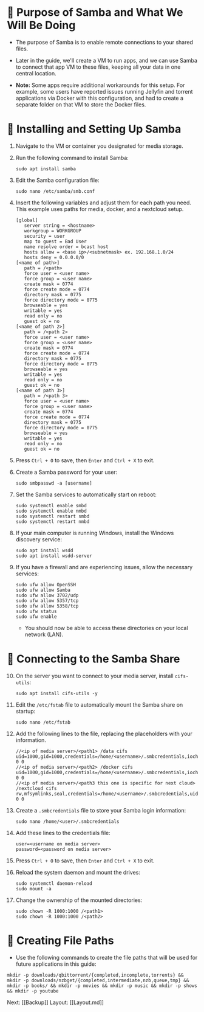 # 📂 Purpose of Samba and What We Will Be Doing

* The purpose of Samba is to enable remote connections to your shared files.

* Later in the guide, we'll create a VM to run apps, and we can use Samba to connect that app VM to these files, keeping all your data in one central location.

* **Note:** Some apps require additional workarounds for this setup. For example, some users have reported issues running Jellyfin and torrent applications via Docker with this configuration, and had to create a separate folder on that VM to store the Docker files.

# 🔧 Installing and Setting Up Samba

1. Navigate to the VM or container you designated for media storage.

2. Run the following command to install Samba:

   ```
   sudo apt install samba
   ```

3. Edit the Samba configuration file:

   ```
   sudo nano /etc/samba/smb.conf
   ```

4. Insert the following variables and adjust them for each path you need. This example uses paths for media, docker, and a nextcloud setup.

   ```
   [global]
      server string = <hostname>
      workgroup = WORKGROUP
      security = user
      map to guest = Bad User
      name resolve order = bcast host
      hosts allow = <base ip>/<subnetmask> ex. 192.168.1.0/24
      hosts deny = 0.0.0.0/0
   [<name of path>]
      path = /<path>
      force user = <user name>
      force group = <user name>
      create mask = 0774
      force create mode = 0774
      directory mask = 0775
      force directory mode = 0775
      browseable = yes
      writable = yes
      read only = no
      guest ok = no
   [<name of path 2>]
      path = /<path 2>
      force user = <user name>
      force group = <user name>
      create mask = 0774
      force create mode = 0774
      directory mask = 0775
      force directory mode = 0775
      browseable = yes
      writable = yes
      read only = no
      guest ok = no
   [<name of path 3>]
      path = /<path 3>
      force user = <user name>
      force group = <user name>
      create mask = 0774
      force create mode = 0774
      directory mask = 0775
      force directory mode = 0775
      browseable = yes
      writable = yes
      read only = no
      guest ok = no
   ```

5. Press `Ctrl + O` to save, then `Enter` and `Ctrl + X` to exit.

6. Create a Samba password for your user:

   ```
   sudo smbpasswd -a [username]
   ```

7. Set the Samba services to automatically start on reboot:

   ```
   sudo systemctl enable smbd
   sudo systemctl enable nmbd
   sudo systemctl restart smbd
   sudo systemctl restart nmbd
   ```

8. If your main computer is running Windows, install the Windows discovery service:

   ```
   sudo apt install wsdd
   sudo apt install wsdd-server
   ```

9. If you have a firewall and are experiencing issues, allow the necessary services:

   ```
   sudo ufw allow OpenSSH
   sudo ufw allow Samba
   sudo ufw allow 3702/udp
   sudo ufw allow 5357/tcp
   sudo ufw allow 5358/tcp
   sudo ufw status
   sudo ufw enable
   ```

   * You should now be able to access these directories on your local network (LAN).

# 🔗 Connecting to the Samba Share

10. On the server you want to connect to your media server, install `cifs-utils`:

    ```
    sudo apt install cifs-utils -y
    ```

11. Edit the `/etc/fstab` file to automatically mount the Samba share on startup:

    ```
    sudo nano /etc/fstab
    ```

12. Add the following lines to the file, replacing the placeholders with your information.

    ```
    //<ip of media server>/<path1> /data cifs uid=1000,gid=1000,credentials=/home/<username>/.smbcredentials,iocharset=utf8 0 0
    //<ip of media server>/<path2> /docker cifs uid=1000,gid=1000,credentials=/home/<username>/.smbcredentials,iocharset=utf8 0 0
    //<ip of media server>/<path3 this one is specific for next cloud> /nextcloud cifs rw,mfsymlinks,seal,credentials=/home/<username>/.smbcredentials,uid=33,gid=0,file_mode=0770,dir_mode=0770 0 0
    ```

13. Create a `.smbcredentials` file to store your Samba login information:

    ```
    sudo nano /home/<user>/.smbcredentials
    ```

14. Add these lines to the credentials file:

    ```
    user=<username on media server>
    password=<password on media server>
    ```

15. Press `Ctrl + O` to save, then `Enter` and `Ctrl + X` to exit.

16. Reload the system daemon and mount the drives:

    ```
    sudo systemctl daemon-reload
    sudo mount -a
    ```

17. Change the ownership of the mounted directories:

    ```
    sudo chown -R 1000:1000 /<path1>
    sudo chown -R 1000:1000 /<path2>
    ```

# 📁 Creating File Paths

* Use the following commands to create the file paths that will be used for future applications in this guide:

```
mkdir -p downloads/qbittorrent/{completed,incomplete,torrents} && mkdir -p downloads/nzbget/{completed,intermediate,nzb,queue,tmp} && mkdir -p books/ && mkdir -p movies && mkdir -p music && mkdir -p shows && mkdir -p youtube
```

Next: \[\[Backup]] Layout: \[\[Layout.md]]

